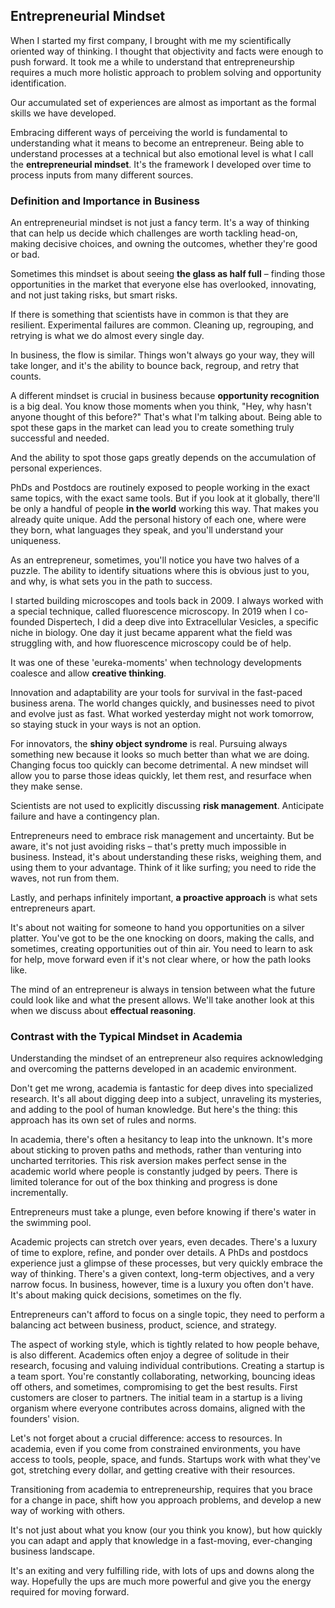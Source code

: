## Entrepreneurial Mindset

When I started my first company, I brought with me my scientifically oriented way of thinking. I thought that objectivity and facts were enough to push forward. It took me a while to understand that entrepreneurship requires a much more holistic approach to problem solving and opportunity identification. 

Our accumulated  set of experiences are almost as important as the formal skills we have developed. 

Embracing different ways of perceiving the world is fundamental to understanding what it means to become an entrepreneur. Being able to understand processes at a technical but also emotional level is what I call the **entrepreneurial mindset**. It's the framework I developed over time to process inputs from many different sources. 
### Definition and Importance in Business
An entrepreneurial mindset is not just a fancy term. It's a way of thinking that can help us decide which challenges are worth tackling head-on, making decisive choices, and owning the outcomes, whether they're good or bad. 

Sometimes this mindset is about seeing **the glass as half full** – finding those opportunities in the market that everyone else has overlooked, innovating, and not just taking risks, but smart risks. 

If there is something that scientists have in common is that they are resilient. Experimental failures are common. Cleaning up, regrouping, and retrying is what we do almost every single day. 

In business, the flow is similar. Things won't always go your way, they will take longer, and it's the ability to bounce back, regroup, and retry that counts.

A different mindset is crucial in business because **opportunity recognition** is a big deal. You know those moments when you think, "Hey, why hasn't anyone thought of this before?" That's what I'm talking about. Being able to spot these gaps in the market can lead you to create something truly successful and needed. 

And the ability to spot those gaps greatly depends on the accumulation of personal experiences. 

PhDs and Postdocs are routinely exposed to people working in the exact same topics, with the exact same tools. But if you look at it globally, there'll be only a handful of people **in the world** working this way. That makes you already quite unique. Add the personal history of each one, where were they born, what languages they speak, and you'll understand your uniqueness. 

As an entrepreneur, sometimes, you'll notice you have two halves of a puzzle. The ability to identify situations where this is obvious just to you, and why, is what sets you in the path to success. 

I started building microscopes and tools back in 2009. I always worked with a special technique, called fluorescence microscopy. In 2019 when I co-founded Dispertech, I did a deep dive into Extracellular Vesicles, a specific niche in biology. One day it just became apparent what the field was struggling with, and how fluorescence microscopy could be of help. 

It was one of these 'eureka-moments' when technology developments coalesce and allow **creative thinking**.

Innovation and adaptability are your tools for survival in the fast-paced business arena. The world changes quickly, and businesses need to pivot and evolve just as fast. What worked yesterday might not work tomorrow, so staying stuck in your ways is not an option. 

For innovators, the **shiny object syndrome** is real. Pursuing always something new because it looks so much better than what we are doing. Changing focus too quickly can become detrimental. A new mindset will allow you to parse those ideas quickly, let them rest, and resurface when they make sense. 

Scientists are not used to explicitly discussing **risk management**. Anticipate failure and have a contingency plan. 

Entrepreneurs need to embrace risk management and uncertainty. But be aware, it's not just avoiding risks – that's pretty much impossible in business. Instead, it's about understanding these risks, weighing them, and using them to your advantage. Think of it like surfing; you need to ride the waves, not run from them. 

Lastly, and perhaps infinitely important, **a proactive approach** is what sets entrepreneurs apart. 

It's about not waiting for someone to hand you opportunities on a silver platter. You've got to be the one knocking on doors, making the calls, and sometimes, creating opportunities out of thin air. You need to learn to ask for help, move forward even if it's not clear where, or how the path looks like. 

The mind of an entrepreneur is always in tension between what the future could look like and what the present allows. We'll take another look at this when we discuss about **effectual reasoning**.

### Contrast with the Typical Mindset in Academia
Understanding the mindset of an entrepreneur also requires acknowledging and overcoming the patterns developed in an academic environment. 

Don't get me wrong, academia is fantastic for deep dives into specialized research. It's all about digging deep into a subject, unraveling its mysteries, and adding to the pool of human knowledge. But here's the thing: this approach has its own set of rules and norms.

In academia, there's often a hesitancy to leap into the unknown. It's more about sticking to proven paths and methods, rather than venturing into uncharted territories. This risk aversion makes perfect sense in the academic world where people is constantly judged by peers. There is limited tolerance for out of the box thinking and progress is done incrementally. 

Entrepreneurs must take a plunge, even before knowing if there's water in the swimming pool. 

Academic projects can stretch over years, even decades. There's a luxury of time to explore, refine, and ponder over details. A PhDs and postdocs experience just a glimpse of these processes, but very quickly embrace the way of thinking. There's a given context, long-term objectives, and a very narrow focus. In business, however, time is a luxury you often don't have. It's about making quick decisions, sometimes on the fly. 

Entrepreneurs can't afford to focus on a single topic, they need to perform a balancing act between business, product, science, and strategy.

The aspect of working style, which is tightly related to how people behave, is also different. Academics often enjoy a degree of solitude in their research, focusing and valuing individual contributions. Creating a startup is a team sport. You're constantly collaborating, networking, bouncing ideas off others, and sometimes, compromising to get the best results. First customers are closer to partners. The initial team in a startup is a living organism where everyone contributes across domains, aligned with the founders' vision. 

Let's not forget about a crucial difference: access to resources. In academia, even if you come from constrained environments, you have access to tools, people, space, and funds. Startups work with what they've got, stretching every dollar, and getting creative with their resources.

Transitioning from academia to entrepreneurship, requires that you brace for a change in pace,  shift how you approach problems, and develop a new way of working with others. 

It's not just about what you know (our you think you know), but how quickly you can adapt and apply that knowledge in a fast-moving, ever-changing business landscape. 

It's an exiting and very fulfilling ride, with lots of ups and downs along the way. Hopefully the ups are much more powerful and give you the energy required for moving forward. 